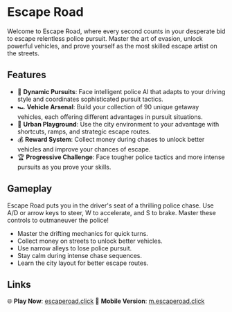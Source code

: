 # Escape Road

Welcome to Escape Road, where every second counts in your desperate bid to escape relentless police pursuit. Master the art of evasion, unlock powerful vehicles, and prove yourself as the most skilled escape artist on the streets.

## Features

- 🚓 **Dynamic Pursuits**: Face intelligent police AI that adapts to your driving style and coordinates sophisticated pursuit tactics.
- 🏎️ **Vehicle Arsenal**: Build your collection of 90 unique getaway vehicles, each offering different advantages in pursuit situations.
- 🌆 **Urban Playground**: Use the city environment to your advantage with shortcuts, ramps, and strategic escape routes.
- 💰 **Reward System**: Collect money during chases to unlock better vehicles and improve your chances of escape.
- 🏆 **Progressive Challenge**: Face tougher police tactics and more intense pursuits as you prove your skills.

## Gameplay

Escape Road puts you in the driver's seat of a thrilling police chase. Use A/D or arrow keys to steer, W to accelerate, and S to brake. Master these controls to outmaneuver the police!

- Master the drifting mechanics for quick turns.
- Collect money on streets to unlock better vehicles.
- Use narrow alleys to lose police pursuit.
- Stay calm during intense chase sequences.
- Learn the city layout for better escape routes.

## Links

🌐 **Play Now**: [escaperoad.click](https://escaperoad.click)
📱 **Mobile Version**: [m.escaperoad.click](https://escaperoad.click)
